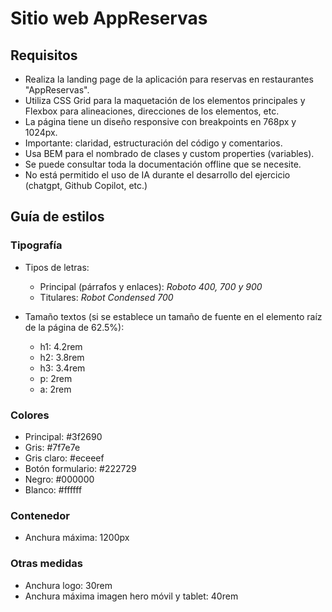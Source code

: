 # Sitio web AppReservas
## Requisitos 
- Realiza la landing page de la aplicación para reservas en restaurantes "AppReservas".
- Utiliza CSS Grid para la maquetación de los elementos principales y Flexbox para alineaciones, direcciones de los elementos, etc.
- La página tiene un diseño responsive con breakpoints en 768px y 1024px.
- Importante: claridad, estructuración del código y comentarios.
- Usa BEM para el nombrado de clases y custom properties (variables).
- Se puede consultar toda la documentación offline que se necesite.
- No está permitido el uso de IA durante el desarrollo del ejercicio (chatgpt, Github Copilot, etc.)

## Guía de estilos
### Tipografía
- Tipos de letras: 
  - Principal (párrafos y enlaces): *Roboto 400, 700 y 900* 
  - Titulares: *Robot Condensed 700*

- Tamaño textos (si se establece un tamaño de fuente en el elemento raíz de la página de 62.5%):
    - h1: 4.2rem 
    - h2: 3.8rem
    - h3: 3.4rem
    - p: 2rem
    - a: 2rem
  
### Colores
  - Principal: #3f2690
  - Gris: #7f7e7e
  - Gris claro: #eceeef
  - Botón formulario:  #222729
  - Negro: #000000
  - Blanco: #ffffff

### Contenedor
  - Anchura máxima: 1200px

### Otras medidas
  - Anchura logo: 30rem
  - Anchura máxima imagen hero móvil y tablet: 40rem

